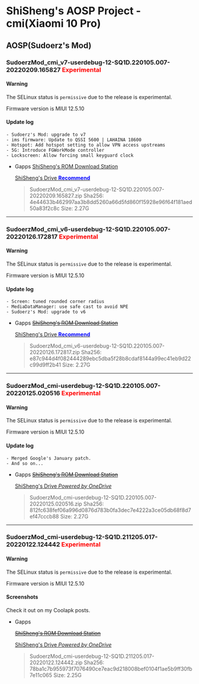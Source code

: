 # ShiSheng's AOSP Project - cmi(Xiaomi 10 Pro)

## AOSP(Sudoerz's Mod)

### SudoerzMod_cmi_v7-userdebug-12-SQ1D.220105.007-20220209.165827 <font color=red>Experimental</font>

#### Warning

The SELinux status is `permissive` due to the release is experimental.

Firmware version is MIUI 12.5.10

#### Update log

	- Sudoerz's Mod: upgrade to v7
	- ims firmware: Update to QSSI 5600 | LAHAINA 18600
	- Hotspot: Add hotspot setting to allow VPN access upstreams
	- 5G: Introduce FGWorkMode controller
	- Lockscreen: Allow forcing small keyguard clock


- Gapps
  [ShiSheng's ROM Download Station](http://106.55.51.231:53487/cmi-Mi10Pro/Experimental/20220209/SudoerzMod_cmi_v7-userdebug-12-SQ1D.220105.007-20220209.165827.zip)

  [ShiSheng's Drive <font color=blue>**Recommend**</font>](https://drive.shishengstore.com/Android/cmi-Mi10Pro/Experimental/20220209/SudoerzMod_cmi_v7-userdebug-12-SQ1D.220105.007-20220209.165827.zip)
  
	> SudoerzMod_cmi_v7-userdebug-12-SQ1D.220105.007-20220209.165827.zip
	> Sha256: 4e44633b462997aa3b8dd5260a66d5fd860f15928e96f64f181aed50a83f2c8c
	> Size: 2.27G

---

### SudoerzMod_cmi_v6-userdebug-12-SQ1D.220105.007-20220126.172817 <font color=red>Experimental</font>

#### Warning

The SELinux status is `permissive` due to the release is experimental.

Firmware version is MIUI 12.5.10

#### Update log

	- Screen: tuned rounded corner radius
	- MediaDataManager: use safe cast to avoid NPE
	- Sudoerz's Mod: upgrade to v6

- Gapps
  ~~[ShiSheng's ROM Download Station](http://106.55.51.231:53487/cmi-Mi10Pro/Experimental/20220126/SudoerzMod_cmi_v6-userdebug-12-SQ1D.220105.007-20220126.172817.zip)~~

  [ShiSheng's Drive <font color=blue>**Recommend**</font>](https://drive.shishengstore.com/Android/cmi-Mi10Pro/Experimental/20220126/SudoerzMod_cmi_v6-userdebug-12-SQ1D.220105.007-20220126.172817.zip)
  
	> SudoerzMod_cmi_v6-userdebug-12-SQ1D.220105.007-20220126.172817.zip
	> Sha256: e87c944d4f082444289ebc5dba5f28b8cdaf8144a99ec41eb9d22c99d9ff2b41
	> Size: 2.27G

---

### SudoerzMod_cmi-userdebug-12-SQ1D.220105.007-20220125.020516 <font color=red>Experimental</font>

#### Warning

The SELinux status is `permissive` due to the release is experimental.

Firmware version is MIUI 12.5.10

#### Update log

	- Merged Google's January patch.
	- And so on...

- Gapps
  ~~[ShiSheng's ROM Download Station](http://106.55.51.231:53487/cmi-Mi10Pro/Experimental/20220125/SudoerzMod_cmi-userdebug-12-SQ1D.220105.007-20220125.020516.zip)~~

  [ShiSheng's Drive *Powered by OneDrive*](https://drive.shishengstore.com/Android/cmi-Mi10Pro/Experimental/20220125/SudoerzMod_cmi-userdebug-12-SQ1D.220105.007-20220125.020516.zip)
  
	> SudoerzMod_cmi-userdebug-12-SQ1D.220105.007-20220125.020516.zip
	> Sha256: 812fc638fef06a996d0876d783b0fa3dec7e4222a3ce05db68f8d7ef47cccb88
	> Size: 2.27G

---

### SudoerzMod_cmi-userdebug-12-SQ1D.211205.017-20220122.124442 <font color=red>Experimental</font>

#### Warning

The SELinux status is `permissive` due to the release is experimental.

Firmware version is MIUI 12.5.10

#### Screenshots

Check it out on my Coolapk posts.

- Gapps

  ~~[ShiSheng's ROM Download Station](http://106.55.51.231:53487/cmi-Mi10Pro/Experimental/20220122/SudoerzMod_cmi-userdebug-12-SQ1D.211205.017-20220122.124442.zip)~~

  [ShiSheng's Drive *Powered by OneDrive*](https://drive.shishengstore.com/Android/cmi-Mi10Pro/Experimental/20220122/SudoerzMod_cmi-userdebug-12-SQ1D.211205.017-20220122.124442.zip)
	
	> SudoerzMod_cmi-userdebug-12-SQ1D.211205.017-20220122.124442.zip
	> Sha256: 78ba1c7b955973f7076490ce7eac9d218008bef0104f1ae5b9ff30fb7e11c065
	> Size: 2.25G
